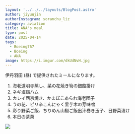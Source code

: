 ```yaml
---
layout: '../../../layouts/BlogPost.astro'
author: jiyuujin
authorInstagram: soranchu_liz
category: aviation
title: ANA's meal
type: post
date: 2025-04-14
tags:
  - Boeing767
  - Boeing
  - ANA
image: https://i.imgur.com/dkUdNvH.jpg
---
```


伊丹羽田 (昼) で提供されたミールになります。

1. 海老道明寺蒸し、菜の花焼き筍の銀餡掛け
2. ネギ塩鶏ハム
3. カレイ西京焼き、かまぼこあられ海老団子
4. うの花、ピリ辛こんにゃく里芋木の芽味噌
5. 彩り野菜ご飯、ちりめん山椒ご飯出汁巻き玉子、日野菜漬け
6. 本日の茶菓

![](/assets/img/20250414/kinaishoku.JPG)

